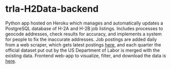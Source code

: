 # trla-H2Data-backend
Python app hosted on Heroku which manages and automatically updates a PostgreSQL database of H-2A and H-2B job listings. Includes processes to geocode addresses, check results for accuracy, and implements a system for people to fix the inaccurate addresses. Job postings are added daily from a web scraper, which gets latest postings [here](https://seasonaljobs.dol.gov/), and each quarter the official dataset put out by the US Department of Labor is merged with the existing data. Frontend web-app to visualize, filter, and download the data is [here](https://trla.shinyapps.io/H2Data/).
